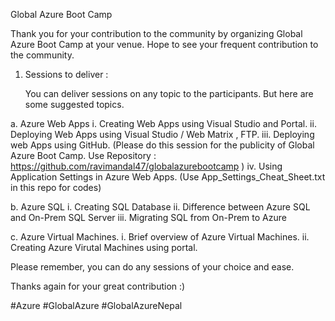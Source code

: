 
Global Azure Boot Camp

Thank you for your contribution to the community by organizing Global Azure Boot Camp at your venue. Hope to see your frequent  contribution to the community. 

1. Sessions to deliver : 
  
   You can deliver sessions on any topic to the participants. But here are some suggested topics. 

 a. Azure Web Apps
    i. Creating Web Apps using Visual Studio and Portal. 
    ii. Deploying Web Apps using Visual Studio / Web Matrix , FTP.
    iii. Deploying web Apps using GitHub. (Please do this session for the publicity of Global Azure Boot Camp. Use Repository : https://github.com/ravimandal47/globalazurebootcamp ) 
    iv. Using Application Settings in Azure Web Apps. (Use App_Settings_Cheat_Sheet.txt in this repo for codes)
   
 b. Azure SQL 
    i. Creating SQL Database
    ii. Difference between Azure SQL and On-Prem SQL Server
    iii. Migrating SQL from On-Prem to Azure 
 
 c. Azure Virtual Machines. 
    i. Brief overview of Azure Virtual Machines. 
    ii. Creating Azure Virutal Machines using portal. 

Please remember, you can do any sessions of your choice and ease. 

Thanks again for your great contribution :) 

#Azure #GlobalAzure #GlobalAzureNepal  
